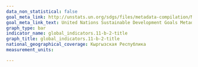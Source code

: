 ```yaml
---
data_non_statistical: false
goal_meta_link: http://unstats.un.org/sdgs/files/metadata-compilation/Metadata-Goal-11.pdf
goal_meta_link_text: United Nations Sustainable Development Goals Metadata (pdf 2066kB)
graph_type: bar
indicator_name: global_indicators.11-b-2-title
graph_title: global_indicators.11-b-2-title
national_geographical_coverage: Кыргызская Республика
measurement_units: 

---
```

